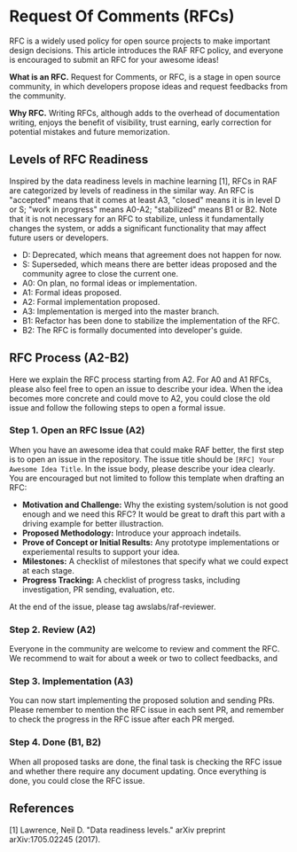<!--- Copyright Amazon.com, Inc. or its affiliates. All Rights Reserved. -->
<!--- SPDX-License-Identifier: Apache-2.0  -->

# Request Of Comments (RFCs)

RFC is a widely used policy for open source projects to make important design decisions.
This article introduces the RAF RFC policy, and everyone is encouraged to submit an RFC for your awesome ideas!

**What is an RFC.** Request for Comments, or RFC, is a stage in open source community, in which developers propose ideas and request feedbacks from the community.

**Why RFC.** Writing RFCs, although adds to the overhead of documentation writing, enjoys the benefit of visibility, trust earning, early correction for potential mistakes and future memorization.


## Levels of RFC Readiness

Inspired by the data readiness levels in machine learning [1], RFCs in RAF are categorized by levels of readiness in the similar way. An RFC is "accepted" means that it comes at least A3, "closed" means it is in level D or S; "work in progress" means A0-A2; "stabilized" means B1 or B2. Note that it is not necessary for an RFC to stabilize, unless it fundamentally changes the system, or adds a significant functionality that may affect future users or developers.

- D: Deprecated, which means that agreement does not happen for now.
- S: Superseded, which means there are better ideas proposed and the community agree to close the current one.
- A0: On plan, no formal ideas or implementation.
- A1: Formal ideas proposed.
- A2: Formal implementation proposed.
- A3: Implementation is merged into the master branch.
- B1: Refactor has been done to stabilize the implementation of the RFC.
- B2: The RFC is formally documented into developer's guide.

## RFC Process (A2-B2)

Here we explain the RFC process starting from A2. For A0 and A1 RFCs, please also feel free to open an issue to describe your idea. When the idea becomes more concrete and could move to A2, you could close the old issue and follow the following steps to open a formal issue.

### Step 1. Open an RFC Issue (A2)
When you have an awesome idea that could make RAF better, the first step is to open an issue in the repository. The issue title should be `[RFC] Your Awesome Idea Title`. In the issue body, please describe your idea clearly. You are encouraged but not limited to follow this template when drafting an RFC:

- **Motivation and Challenge:** Why the existing system/solution is not good enough and we need this RFC? It would be great to draft this part with a driving example for better illustraction.
- **Proposed Methodology:** Introduce your approach indetails.
- **Prove of Concept or Initial Results:** Any prototype implementations or experiemental results to support your idea.
- **Milestones:** A checklist of milestones that specify what we could expect at each stage.
- **Progress Tracking:** A checklist of progress tasks, including investigation, PR sending, evaluation, etc.

At the end of the issue, please tag awslabs/raf-reviewer.


### Step 2. Review (A2)
Everyone in the community are welcome to review and comment the RFC. We recommend to wait for about a week or two to collect feedbacks, and 


### Step 3. Implementation (A3)
You can now start implementing the proposed solution and sending PRs. Please remember to mention the RFC issue in each sent PR, and remember to check the progress in the RFC issue after each PR merged.


### Step 4. Done (B1, B2)
When all proposed tasks are done, the final task is checking the RFC issue and whether there require any document updating. Once everything is done, you could close the RFC issue.

## References
[1] Lawrence, Neil D. "Data readiness levels." arXiv preprint arXiv:1705.02245 (2017).

